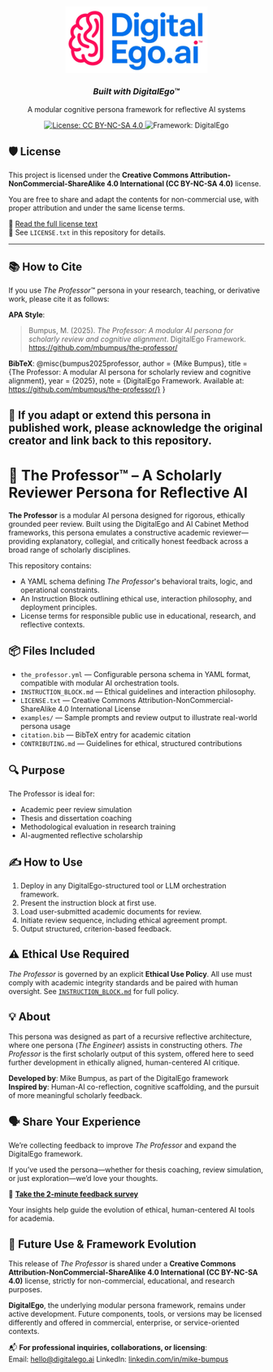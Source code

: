 <p align="center">
  <img src="https://raw.githubusercontent.com/mbumpus/the-professor/main/DigitalEgoTransparent.png" alt="DigitalEgo Logo" width="280"/>
</p>

<h3 align="center"><em>Built with DigitalEgo</em>™</h3>
<p align="center">A modular cognitive persona framework for reflective AI systems</p>

<p align="center">
  <a href="https://creativecommons.org/licenses/by-nc-sa/4.0/">
    <img alt="License: CC BY-NC-SA 4.0" src="https://img.shields.io/badge/license-CC--BY--NC--SA%204.0-blue" />
  </a>
  <img alt="Framework: DigitalEgo" src="https://img.shields.io/badge/Built%20with-DigitalEgo.ai-5e4fa2" />
</p>

## 🛡 License

This project is licensed under the **Creative Commons Attribution-NonCommercial-ShareAlike 4.0 International (CC BY-NC-SA 4.0)** license.

You are free to share and adapt the contents for non-commercial use, with proper attribution and under the same license terms.

📄 [Read the full license text](https://creativecommons.org/licenses/by-nc-sa/4.0/)  
📁 See `LICENSE.txt` in this repository for details.

---

## 📚 How to Cite

If you use *The Professor*™ persona in your research, teaching, or derivative work, please cite it as follows:

**APA Style**:
> Bumpus, M. (2025). *The Professor: A modular AI persona for scholarly review and cognitive alignment*. DigitalEgo Framework. https://github.com/mbumpus/the-professor/

**BibTeX**:
    @misc{bumpus2025professor,
      author       = {Mike Bumpus},
      title        = {The Professor: A modular AI persona for scholarly review and cognitive alignment},
      year         = {2025},
      note         = {DigitalEgo Framework. Available at: https://github.com/mbumpus/the-professor/}
    }


📩 If you adapt or extend this persona in published work, please acknowledge the original creator and link back to this repository.
---

# 🧠 The Professor™ – A Scholarly Reviewer Persona for Reflective AI

**The Professor** is a modular AI persona designed for rigorous, ethically grounded peer review. Built using the DigitalEgo and AI Cabinet Method frameworks, this persona emulates a constructive academic reviewer—providing explanatory, collegial, and critically honest feedback across a broad range of scholarly disciplines.

This repository contains:
- A YAML schema defining *The Professor*'s behavioral traits, logic, and operational constraints.
- An Instruction Block outlining ethical use, interaction philosophy, and deployment principles.
- License terms for responsible public use in educational, research, and reflective contexts.

## 📦 Files Included

- `the_professor.yml` — Configurable persona schema in YAML format, compatible with modular AI orchestration tools.
- `INSTRUCTION_BLOCK.md` — Ethical guidelines and interaction philosophy.
- `LICENSE.txt` — Creative Commons Attribution-NonCommercial-ShareAlike 4.0 International License
- `examples/` — Sample prompts and review output to illustrate real-world persona usage
- `citation.bib` — BibTeX entry for academic citation
- `CONTRIBUTING.md` — Guidelines for ethical, structured contributions



## 🔍 Purpose

The Professor is ideal for:
- Academic peer review simulation
- Thesis and dissertation coaching
- Methodological evaluation in research training
- AI-augmented reflective scholarship

## ✍️ How to Use

1. Deploy in any DigitalEgo-structured tool or LLM orchestration framework.
2. Present the instruction block at first use.
3. Load user-submitted academic documents for review.
4. Initiate review sequence, including ethical agreement prompt.
5. Output structured, criterion-based feedback.

## ⚠️ Ethical Use Required

*The Professor* is governed by an explicit **Ethical Use Policy**. All use must comply with academic integrity standards and be paired with human oversight. See [`INSTRUCTION_BLOCK.md`](./INSTRUCTION_BLOCK.md) for full policy.

## 💡 About

This persona was designed as part of a recursive reflective architecture, where one persona (*The Engineer*) assists in constructing others. *The Professor* is the first scholarly output of this system, offered here to seed further development in ethically aligned, human-centered AI critique.

**Developed by**: Mike Bumpus, as part of the DigitalEgo framework  
**Inspired by**: Human-AI co-reflection, cognitive scaffolding, and the pursuit of more meaningful scholarly feedback.

## 🗣️ Share Your Experience

We’re collecting feedback to improve *The Professor* and expand the DigitalEgo framework.

If you’ve used the persona—whether for thesis coaching, review simulation, or just exploration—we’d love your thoughts.

📩 **[Take the 2-minute feedback survey](https://bit.ly/theProfessorFeedback)**

Your insights help guide the evolution of ethical, human-centered AI tools for academia.

## 🔮 Future Use & Framework Evolution

This release of *The Professor* is shared under a **Creative Commons Attribution-NonCommercial-ShareAlike 4.0 International (CC BY-NC-SA 4.0)** license, strictly for non-commercial, educational, and research purposes.

**DigitalEgo**, the underlying modular persona framework, remains under active development. Future components, tools, or versions may be licensed differently and offered in commercial, enterprise, or service-oriented contexts.

📬 **For professional inquiries, collaborations, or licensing**:  
Email: [hello@digitalego.ai](mailto:hello@digitalego.ai) 
LinkedIn: [linkedin.com/in/mike-bumpus](https://www.linkedin.com/in/mike-bumpus/)
